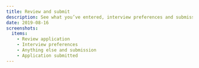 ```yaml
---
title: Review and submit
description: See what you’ve entered, interview preferences and submission.
date: 2019-08-16
screenshots:
  items:
    - Review application
    - Interview preferences
    - Anything else and submission
    - Application submitted
---
```

